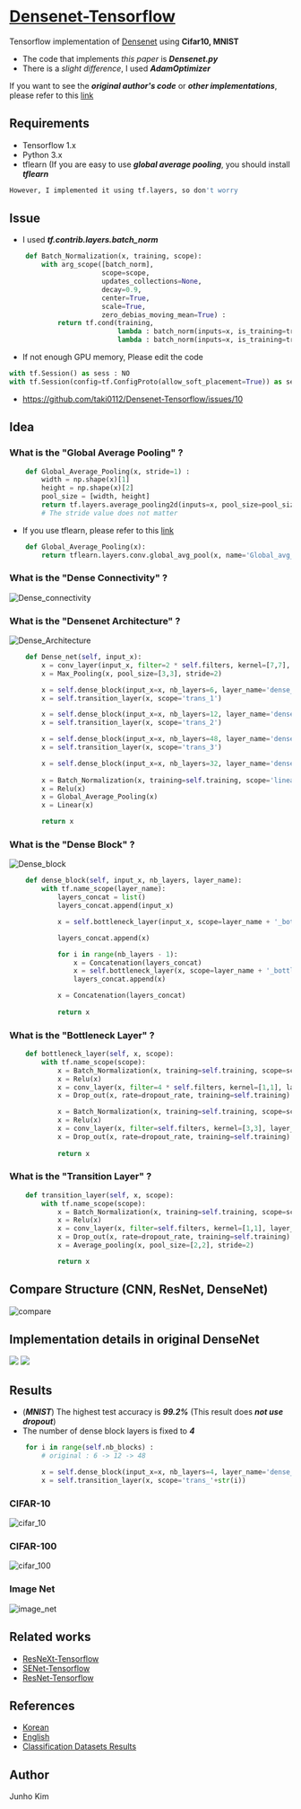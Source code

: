 # [Densenet-Tensorflow](https://github.com/taki0112/Densenet-Tensorflow)
Tensorflow implementation of [Densenet](https://arxiv.org/abs/1608.06993) using **Cifar10, MNIST**
* The code that implements *this paper* is ***Densenet.py***
* There is a *slight difference*, I used ***AdamOptimizer***

If you want to see the ***original author's code*** or ***other implementations***, please refer to this [link](https://github.com/liuzhuang13/DenseNet)

## Requirements
* Tensorflow 1.x
* Python 3.x
* tflearn (If you are easy to use ***global average pooling***, you should install ***tflearn***
```bash
However, I implemented it using tf.layers, so don't worry
```
## Issue
* I used ***tf.contrib.layers.batch_norm***
```python
    def Batch_Normalization(x, training, scope):
        with arg_scope([batch_norm],
                       scope=scope,
                       updates_collections=None,
                       decay=0.9,
                       center=True,
                       scale=True,
                       zero_debias_moving_mean=True) :
            return tf.cond(training,
                           lambda : batch_norm(inputs=x, is_training=training, reuse=None),
                           lambda : batch_norm(inputs=x, is_training=training, reuse=True))
```

* If not enough GPU memory, Please edit the code
```python
with tf.Session() as sess : NO
with tf.Session(config=tf.ConfigProto(allow_soft_placement=True)) as sess : OK
```

* https://github.com/taki0112/Densenet-Tensorflow/issues/10

## Idea
### What is the "Global Average Pooling" ? 
```python
    def Global_Average_Pooling(x, stride=1) :
        width = np.shape(x)[1]
        height = np.shape(x)[2]
        pool_size = [width, height]
        return tf.layers.average_pooling2d(inputs=x, pool_size=pool_size, strides=stride) 
        # The stride value does not matter
````
* If you use tflearn, please refer to this [link](http://tflearn.org/layers/conv/#global-average-pooling)
```python
    def Global_Average_Pooling(x):
        return tflearn.layers.conv.global_avg_pool(x, name='Global_avg_pooling')
```

### What is the "Dense Connectivity" ?
![Dense_connectivity](./assests/densenet.JPG)

### What is the "Densenet Architecture" ?
![Dense_Architecture](./assests/densenet_Archi.JPG)
```python
    def Dense_net(self, input_x):
        x = conv_layer(input_x, filter=2 * self.filters, kernel=[7,7], stride=2, layer_name='conv0')
        x = Max_Pooling(x, pool_size=[3,3], stride=2)

        x = self.dense_block(input_x=x, nb_layers=6, layer_name='dense_1')
        x = self.transition_layer(x, scope='trans_1')

        x = self.dense_block(input_x=x, nb_layers=12, layer_name='dense_2')
        x = self.transition_layer(x, scope='trans_2')

        x = self.dense_block(input_x=x, nb_layers=48, layer_name='dense_3')
        x = self.transition_layer(x, scope='trans_3')

        x = self.dense_block(input_x=x, nb_layers=32, layer_name='dense_final') 
        
        x = Batch_Normalization(x, training=self.training, scope='linear_batch')
        x = Relu(x)
        x = Global_Average_Pooling(x)
        x = Linear(x)

        return x
```

### What is the "Dense Block" ?
![Dense_block](./assests/Denseblock.JPG)
```python
    def dense_block(self, input_x, nb_layers, layer_name):
        with tf.name_scope(layer_name):
            layers_concat = list()
            layers_concat.append(input_x)

            x = self.bottleneck_layer(input_x, scope=layer_name + '_bottleN_' + str(0))

            layers_concat.append(x)

            for i in range(nb_layers - 1):
                x = Concatenation(layers_concat)
                x = self.bottleneck_layer(x, scope=layer_name + '_bottleN_' + str(i + 1))
                layers_concat.append(x)

            x = Concatenation(layers_concat)
            
            return x
```

### What is the "Bottleneck Layer" ?
```python
    def bottleneck_layer(self, x, scope):
        with tf.name_scope(scope):
            x = Batch_Normalization(x, training=self.training, scope=scope+'_batch1')
            x = Relu(x)
            x = conv_layer(x, filter=4 * self.filters, kernel=[1,1], layer_name=scope+'_conv1')
            x = Drop_out(x, rate=dropout_rate, training=self.training)

            x = Batch_Normalization(x, training=self.training, scope=scope+'_batch2')
            x = Relu(x)
            x = conv_layer(x, filter=self.filters, kernel=[3,3], layer_name=scope+'_conv2')
            x = Drop_out(x, rate=dropout_rate, training=self.training)
            
            return x
```

### What is the "Transition Layer" ?
```python
    def transition_layer(self, x, scope):
        with tf.name_scope(scope):
            x = Batch_Normalization(x, training=self.training, scope=scope+'_batch1')
            x = Relu(x)
            x = conv_layer(x, filter=self.filters, kernel=[1,1], layer_name=scope+'_conv1')
            x = Drop_out(x, rate=dropout_rate, training=self.training)
            x = Average_pooling(x, pool_size=[2,2], stride=2)

            return x
```

## Compare Structure (CNN, ResNet, DenseNet)
![compare](./assests/compare.JPG)

## Implementation details in original DenseNet
<img src=./assests/DenseNet-ImageNet.png >

<img src=./assests/DenseNet-Results.png >

## Results
* (***MNIST***) The highest test accuracy is ***99.2%*** (This result does ***not use dropout***)
* The number of dense block layers is fixed to ***4***
```python
    for i in range(self.nb_blocks) :
        # original : 6 -> 12 -> 48

        x = self.dense_block(input_x=x, nb_layers=4, layer_name='dense_'+str(i))
        x = self.transition_layer(x, scope='trans_'+str(i))
```

### CIFAR-10
![cifar_10](./assests/cifar_10_.JPG)

### CIFAR-100
![cifar_100](./assests/cifar_100_.JPG)

### Image Net
![image_net](./assests/Image_net_.JPG)

## Related works
* [ResNeXt-Tensorflow](https://github.com/taki0112/ResNeXt-Tensorflow)
* [SENet-Tensorflow](https://github.com/taki0112/SENet-Tensorflow)
* [ResNet-Tensorflow](https://github.com/taki0112/ResNet-Tensorflow)

## References
* [Korean](https://www.youtube.com/watch?v=fe2Vn0mwALI)
* [English](https://www.youtube.com/watch?v=-W6y8xnd--U)
* [Classification Datasets Results](http://rodrigob.github.io/are_we_there_yet/build/classification_datasets_results.html)

## Author
Junho Kim
